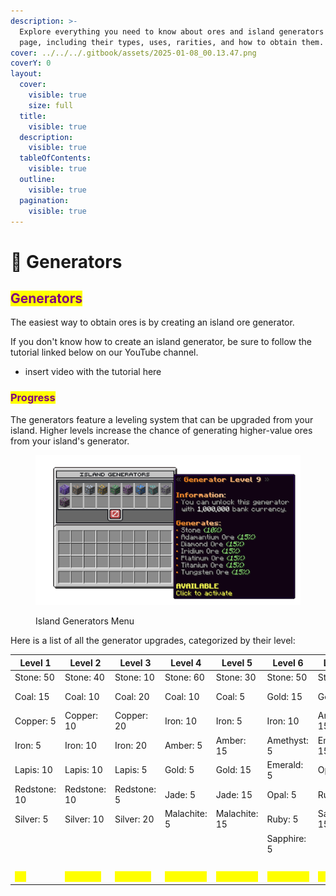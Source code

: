 ```yaml
---
description: >-
  Explore everything you need to know about ores and island generators on this
  page, including their types, uses, rarities, and how to obtain them.
cover: ../../../.gitbook/assets/2025-01-08_00.13.47.png
coverY: 0
layout:
  cover:
    visible: true
    size: full
  title:
    visible: true
  description:
    visible: true
  tableOfContents:
    visible: true
  outline:
    visible: true
  pagination:
    visible: true
---
```


# 🌋 Generators

## <mark style="color:purple;">Generators</mark>

The easiest way to obtain ores is by creating an island ore generator.

If you don't know how to create an island generator, be sure to follow the tutorial linked below on our YouTube channel.

* insert video with the tutorial here

### <mark style="color:purple;">Progress</mark>

The generators feature a leveling system that can be upgraded from your island. Higher levels increase the chance of generating higher-value ores from your island's generator.

<figure><img src="../../../.gitbook/assets/Screenshot 2025-01-19 010729.png" alt=""><figcaption><p>Island Generators Menu</p></figcaption></figure>

Here is a list of all the generator upgrades, categorized by their level:

<table data-full-width="true"><thead><tr><th>Level 1</th><th>Level 2</th><th>Level 3</th><th>Level 4</th><th>Level 5</th><th>Level 6</th><th>Level 7</th><th>Level 8</th><th>Level 9</th><th>Level 10</th></tr></thead><tbody><tr><td>Stone: 50</td><td>Stone: 40</td><td>Stone: 10</td><td>Stone: 60</td><td>Stone: 30</td><td>Stone: 50</td><td>Stone: 20</td><td>Stone: 40</td><td>Stone: 10</td><td>Stone: 30</td></tr><tr><td>Coal: 15</td><td>Coal: 10</td><td>Coal: 20</td><td>Coal: 10</td><td>Coal: 5</td><td>Gold: 15</td><td>Gold: 5</td><td>Gold: 15</td><td>Adamantium: 15</td><td>Gold: 13</td></tr><tr><td>Copper: 5</td><td>Copper: 10</td><td>Copper: 20</td><td>Iron: 10</td><td>Iron: 5</td><td>Iron: 10</td><td>Amethyst: 15</td><td>Ruby: 15</td><td>Diamond: 15</td><td>Ruby: 13</td></tr><tr><td>Iron: 5</td><td>Iron: 10</td><td>Iron: 20</td><td>Amber: 5</td><td>Amber: 15</td><td>Amethyst: 5</td><td>Emerald: 15</td><td>Adamantium: 5</td><td>Iridium: 15</td><td>Diamond: 13</td></tr><tr><td>Lapis: 10</td><td>Lapis: 10</td><td>Lapis: 5</td><td>Gold: 5</td><td>Gold: 15</td><td>Emerald: 5</td><td>Opal: 15</td><td>Diamond: 5</td><td>Platinum: 15</td><td>Arcanite: 10</td></tr><tr><td>Redstone: 10</td><td>Redstone: 10</td><td>Redstone: 5</td><td>Jade: 5</td><td>Jade: 15</td><td>Opal: 5</td><td>Ruby: 15</td><td>Iridium: 5</td><td>Titanium: 15</td><td>Mythril: 10</td></tr><tr><td>Silver: 5</td><td>Silver: 10</td><td>Silver: 20</td><td>Malachite: 5</td><td>Malachite: 15</td><td>Ruby: 5</td><td>Sapphire: 15</td><td>Platinum: 5</td><td>Tungsten: 15</td><td>Onyx: 10</td></tr><tr><td></td><td></td><td></td><td></td><td></td><td>Sapphire: 5</td><td></td><td>Titanium: 5</td><td></td><td>Obsidium: 1</td></tr><tr><td></td><td></td><td></td><td></td><td></td><td></td><td></td><td>Tungsten: 5</td><td></td><td></td></tr><tr><td><mark style="color:yellow;"><strong>0$</strong></mark></td><td><mark style="color:yellow;"><strong>25,000$</strong></mark></td><td><mark style="color:yellow;"><strong>50,000$</strong></mark></td><td><mark style="color:yellow;"><strong>100,000$</strong></mark></td><td><mark style="color:yellow;"><strong>200,000$</strong></mark></td><td><mark style="color:yellow;"><strong>350,000$</strong></mark></td><td><mark style="color:yellow;"><strong>500,000$</strong></mark></td><td><mark style="color:yellow;"><strong>750,000$</strong></mark></td><td><mark style="color:yellow;"><strong>1,000,000$</strong></mark></td><td><mark style="color:yellow;"><strong>2,000,000$</strong></mark></td></tr></tbody></table>

